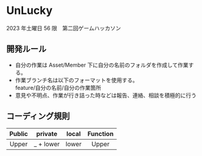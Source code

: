 # UnLucky
2023 年土曜日 56 限　第二回ゲームハッカソン

## 開発ルール
- 自分の作業は Asset/Member 下に自分の名前のフォルダを作成して作業する。
- 作業ブランチ名は以下のフォーマットを使用する。<br> feature/自分の名前/自分の作業箇所
- 意見や不明点、作業が行き詰った時などは報告、連絡、相談を積極的に行う

## コーディング規則
|Public|private|local|Function|
|:--:|:--:|:--:|:--:|
|Upper|_ + lower|lower|Upper|
